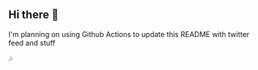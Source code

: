 ## Hi there 👋

I'm planning on using Github Actions to update this README with twitter feed and stuff

🎶
